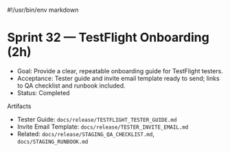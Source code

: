 #!/usr/bin/env markdown
# Sprint 32 — TestFlight Onboarding (2h)

- Goal: Provide a clear, repeatable onboarding guide for TestFlight testers.
- Acceptance: Tester guide and invite email template ready to send; links to QA checklist and runbook included.
- Status: Completed

Artifacts
- Tester Guide: `docs/release/TESTFLIGHT_TESTER_GUIDE.md`
- Invite Email Template: `docs/release/TESTER_INVITE_EMAIL.md`
- Related: `docs/release/STAGING_QA_CHECKLIST.md`, `docs/STAGING_RUNBOOK.md`


